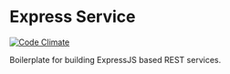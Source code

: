 Express Service
===============

[![Code Climate](https://codeclimate.com/github/vahe-evoyan/express-service-boilerplate/badges/gpa.svg)](https://codeclimate.com/github/vahe-evoyan/express-service-boilerplate)

Boilerplate for building ExpressJS based REST services.
